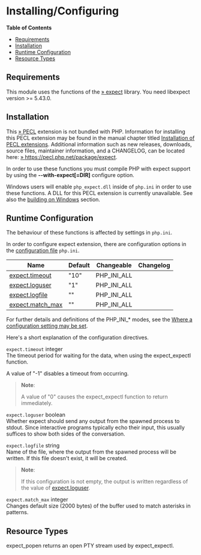 Installing/Configuring
======================

**Table of Contents**

-   [Requirements](/expect/setup.html#Requirements)
-   [Installation](/expect/setup.html#Installation)
-   [Runtime Configuration](/expect/setup.html#Runtime%20Configuration)
-   [Resource Types](/expect/setup.html#Resource%20Types)

Requirements
------------

This module uses the functions of the
<a href="http://expect.nist.gov/" class="link external">» expect</a>
library. You need libexpect version \>= 5.43.0.

Installation
------------

This <a href="https://pecl.php.net/" class="link external">» PECL</a>
extension is not bundled with PHP. Information for installing this PECL
extension may be found in the manual chapter titled
<a href="/install/pecl.html" class="link">Installation of PECL extensions</a>.
Additional information such as new releases, downloads, source files,
maintainer information, and a CHANGELOG, can be located here:
<a href="https://pecl.php.net/package/expect" class="link external">» https://pecl.php.net/package/expect</a>.

In order to use these functions you must compile PHP with expect support
by using the **--with-expect\[=DIR\]** configure option.

Windows users will enable `php_expect.dll` inside of `php.ini` in order
to use these functions. A DLL for this PECL extension is currently
unavailable. See also the
<a href="/install/windows/legacy/index.html#install.windows.legacy.building" class="link">building on Windows</a>
section.

Runtime Configuration
---------------------

The behaviour of these functions is affected by settings in `php.ini`.

In order to configure expect extension, there are configuration options
in the
<a href="/configuration/file.html" class="link">configuration file</a>
`php.ini`.

| Name                                                            | Default | Changeable    | Changelog |
|-----------------------------------------------------------------|---------|---------------|-----------|
| <a href="/expect/setup.html#" class="link">expect.timeout</a>   | "10"    | PHP\_INI\_ALL |           |
| <a href="/expect/setup.html#" class="link">expect.loguser</a>   | "1"     | PHP\_INI\_ALL |           |
| <a href="/expect/setup.html#" class="link">expect.logfile</a>   | ""      | PHP\_INI\_ALL |           |
| <a href="/expect/setup.html#" class="link">expect.match_max</a> | ""      | PHP\_INI\_ALL |           |

For further details and definitions of the PHP\_INI\_\* modes, see the
<a href="/configuration/changes/modes.html" class="xref">Where a configuration setting may be set</a>.

Here's a short explanation of the configuration directives.

`expect.timeout` <span class="type">integer</span>  
The timeout period for waiting for the data, when using the <span
class="function">expect\_expectl</span> function.

A value of "-1" disables a timeout from occurring.

> **Note**:
>
> A value of "0" causes the <span
> class="function">expect\_expectl</span> function to return
> immediately.

`expect.loguser` <span class="type">boolean</span>  
Whether expect should send any output from the spawned process to
stdout. Since interactive programs typically echo their input, this
usually suffices to show both sides of the conversation.

`expect.logfile` <span class="type">string</span>  
Name of the file, where the output from the spawned process will be
written. If this file doesn't exist, it will be created.

> **Note**:
>
> If this configuration is not empty, the output is written regardless
> of the value of
> <a href="/expect/setup.html#" class="link">expect.loguser</a>.

`expect.match_max` <span class="type">integer</span>  
Changes default size (2000 bytes) of the buffer used to match asterisks
in patterns.

Resource Types
--------------

<span class="function">expect\_popen</span> returns an open PTY stream
used by <span class="function">expect\_expectl</span>.
